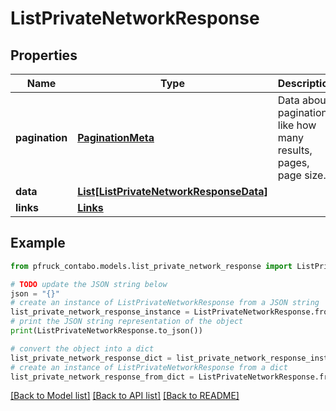 # ListPrivateNetworkResponse


## Properties

Name | Type | Description | Notes
------------ | ------------- | ------------- | -------------
**pagination** | [**PaginationMeta**](PaginationMeta.md) | Data about pagination like how many results, pages, page size. | 
**data** | [**List[ListPrivateNetworkResponseData]**](ListPrivateNetworkResponseData.md) |  | 
**links** | [**Links**](Links.md) |  | 

## Example

```python
from pfruck_contabo.models.list_private_network_response import ListPrivateNetworkResponse

# TODO update the JSON string below
json = "{}"
# create an instance of ListPrivateNetworkResponse from a JSON string
list_private_network_response_instance = ListPrivateNetworkResponse.from_json(json)
# print the JSON string representation of the object
print(ListPrivateNetworkResponse.to_json())

# convert the object into a dict
list_private_network_response_dict = list_private_network_response_instance.to_dict()
# create an instance of ListPrivateNetworkResponse from a dict
list_private_network_response_from_dict = ListPrivateNetworkResponse.from_dict(list_private_network_response_dict)
```
[[Back to Model list]](../README.md#documentation-for-models) [[Back to API list]](../README.md#documentation-for-api-endpoints) [[Back to README]](../README.md)


